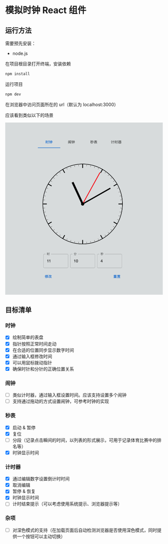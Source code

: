 # 模拟时钟 React 组件

## 运行方法

需要预先安装：

* node.js

在项目根目录打开终端，安装依赖

```sh
npm install
```

运行项目

```sh
npm dev
```

在浏览器中访问页面所在的 url（默认为 localhost:3000）

应该看到类似以下的场景

![](readme-assets/clock.png)

## 目标清单

### 时钟

- [x] 绘制简单的表盘
- [x] 指针按照正常时间走动
- [x] 在合适的位置同步显示数字时间
- [x] 通过输入框修改时间
- [x] 可以用鼠标拨动指针
- [x] 确保时针和分针的正确位置关系

### 闹钟

- [ ] 类似计时器，通过输入框设置时间。应该支持设置多个闹钟
- [ ] 支持通过拖动的方式设置闹钟，可参考时钟的实现

### 秒表

- [x] 启动 & 暂停
- [x] 复位
- [ ] 分段（记录点击瞬间的时间，以列表的形式展示，可用于记录体育比赛中的排名等）
- [x] 时钟显示时间

### 计时器

- [x] 通过编辑数字设置倒计时时间
- [x] 取消编辑
- [x] 暂停 & 恢复
- [x] 时钟显示时间
- [ ] 计时结束提示（可以考虑使用系统提示、浏览器提示等）

### 杂项

- [ ] 对深色模式的支持（在加载页面后自动检测浏览器是否使用深色模式，同时提供一个按钮可以主动切换）